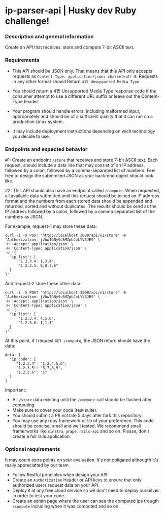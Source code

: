 # ip-parser-api | Husky dev Ruby challenge!

### Description and general information

Create an API that receives, store and compute 7-bit ASCII text.

### Requirements

- This API should be JSON only. That means that this API only accepts requests as `Content-Type: application/json; charset=utf-8`. Requests in any other format should Return `415 Unsupported Media Type`

- You should return a 415 Unsupported Media Type response code if the consumer attempt to use a different URL suffix or leave out the Content-Type header.

- Your program should handle errors, including malformed input, appropriately and should be of a sufficient quality that it can run on a production Linux system. 

- It may include deployment instructions depending on wich technology you decide to use. 

### Endpoints and expected behavior

#1: Create an endpoint `/store` that receives and store 7-bit ASCII text. Each request, should include a data line that may consist of an IP address, followed by a colon, followed by a comma-separated list of numbers. Feel free to design the submmited JSON as your back-end object should look like.

#2: This API should also have an endpoint called `/compute`. When requested, all available data submitted until this request should be joined on IP address format and the numbers from each stored data should be appended and returned, sorted and without duplicates. The results should be send as the IP address followed by a colon, followed by a comma separated list of the numbers as JSON.

For example, request-1 may store these data:
```
curl -i -X POST "http://localhost:3000/api/v1/store" -H "Authorization: jVbwTGNy9u5MZpLCoLYV3JR9" \
-H 'Accept: application/json' \
-H 'Content-Type: application/json' \
-d '{
  "ip_list": [
      "1.2.3.4: 1,3,4",
      "1.2.3.5: 9,8,7,6"      
  ]
}'
```

And request-2 store these other data:
```
curl -i -X POST "http://localhost:3000/api/v1/store" -H "Authorization: jVbwTGNy9u5MZpLCoLYV3JR9" \
-H 'Accept: application/json' \
-H 'Content-Type: application/json' \
-d '{
  "ip_list": [
      "1.2.3.4: 4,5,6",
      "1.2.3.6: 1,1,1"
  ]
}'
``` 

At this point, if I request `GET /compute`, the JSON return should have the data:
```
data: {
  "ip_code": [
     "1.2.3.4": "1,3,4,5,6",
     "1.2.3.5": "6,7,8,9",
     "1.2.3.6": "1"
  ]
}
```

Important: 
- All `/store` data existing until the `/compute` call should be flushed after computing.
- Make sure to cover your code (test suite).
- You should submit a PR not late 5 days after fork this repository.
- You may use any ruby framework or lib of your preference. This code should be concise, small and well tested. We recommend small framerworks like `sinatra`, `grape`, `rails-api` and so on. Please, don't create a full rails application.

### Optional requirements

It may count extra points on your evaluation. It's not obligated althougth it's really appreciatted by our team.

- Follow Restful principles when design your API.
- Create an `Authorization` Header or API keys to ensure that only authorized users request data on your API.
- Deploy it at any free cloud service so we don't need to deploy ourselves in order to test your code.
- Create an admin page where the user can see the computed ips trougth `/compute` including when it was computed and so on.
